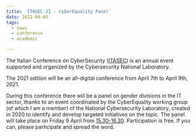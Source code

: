 ```yaml
---
title: 'ITASEC-21 - CyberEquality Panel'
date: 2021-04-05
tags:
  - news
  - conference
  - academic

---
```


The Italian Conference on CyberSecurity ([ITASEC](https://itasec.it))  is an annual event supported and organized by the Cybersecurity National Laboratory.

The 2021 edition will be an all-digital conference from April 7th to April 9th, 2021. 

During this conference there will be a panel on gender divisions in the IT sector, thanks to an event coordinated by the CyberEquality working group (of which I am a member) of the National Cybersecurity Laboratory, created in 2020 to identify and develop targeted initiatives on the topic. The panel will take place on Friday 9 April from [15.30-16.30](https://2021.itasec.it/session/15). Participation is free. If you can, please participate and spread the word.

